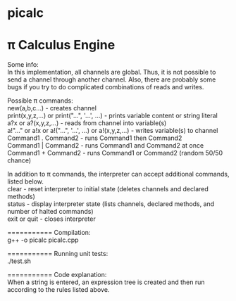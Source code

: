 # picalc
π Calculus Engine
===========
Some info:  <br/>
In this implementation, all channels are global. Thus, it is not possible to send a channel through another channel.
Also, there are probably some bugs if you try to do complicated combinations of reads and writes.

Possible π commands: <br/>
new(a,b,c...) - creates channel <br/>
print(x,y,z,...) or print("...", '...', ...) - prints variable content or string literal <br/>
a?x or a?(x,y,z,...) - reads from channel into variable(s) <br/>
a!"..." or a!x or a!("...", '...', ...) or a!(x,y,z,...) - writes variable(s) to channel <br/>
Command1 . Command2 - runs Command1 then Command2 <br/>
Command1 | Command2 - runs Command1 and Command2 at once <br/>
Command1 + Command2 - runs Command1 or Command2 (random 50/50 chance) <br/>

In addition to π commands, the interpreter can accept additional commands, listed below. <br/>
clear - reset interpreter to initial state (deletes channels and declared methods) <br/>
status - display interpreter state (lists channels, declared methods, and number of halted commands) <br/>
exit or quit - closes interpreter <br/>

===========
Compilation: <br/>
g++ -o picalc picalc.cpp

===========
Running unit tests: <br/>
./test.sh

===========
Code explanation: <br/>
When a string is entered, an expression tree is created and then run according to the rules listed above.
